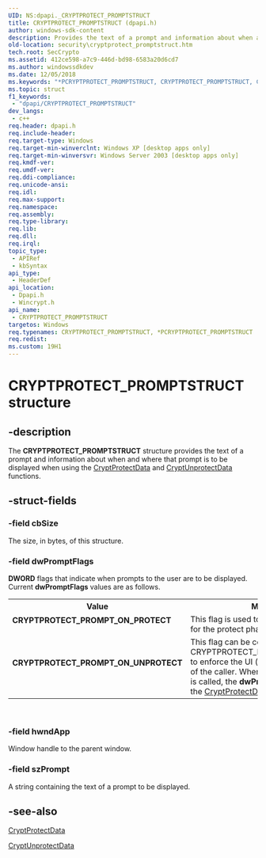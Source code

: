 ```yaml
---
UID: NS:dpapi._CRYPTPROTECT_PROMPTSTRUCT
title: CRYPTPROTECT_PROMPTSTRUCT (dpapi.h)
author: windows-sdk-content
description: Provides the text of a prompt and information about when and where that prompt is to be displayed when using the CryptProtectData and CryptUnprotectData functions.
old-location: security\cryptprotect_promptstruct.htm
tech.root: SecCrypto
ms.assetid: 412ce598-a7c9-446d-bd98-6583a20d6cd7
ms.author: windowssdkdev
ms.date: 12/05/2018
ms.keywords: "*PCRYPTPROTECT_PROMPTSTRUCT, CRYPTPROTECT_PROMPTSTRUCT, CRYPTPROTECT_PROMPTSTRUCT structure [Security], CRYPTPROTECT_PROMPT_ON_PROTECT, CRYPTPROTECT_PROMPT_ON_UNPROTECT, PCRYPTPROTECT_PROMPTSTRUCT, PCRYPTPROTECT_PROMPTSTRUCT structure pointer [Security], _crypto2_cryptprotect_promptstruct, dpapi/CRYPTPROTECT_PROMPTSTRUCT, dpapi/PCRYPTPROTECT_PROMPTSTRUCT, security.cryptprotect_promptstruct, wincrypt/CRYPTPROTECT_PROMPTSTRUCT, wincrypt/PCRYPTPROTECT_PROMPTSTRUCT"
ms.topic: struct
f1_keywords: 
 - "dpapi/CRYPTPROTECT_PROMPTSTRUCT"
dev_langs:
 - c++
req.header: dpapi.h
req.include-header: 
req.target-type: Windows
req.target-min-winverclnt: Windows XP [desktop apps only]
req.target-min-winversvr: Windows Server 2003 [desktop apps only]
req.kmdf-ver: 
req.umdf-ver: 
req.ddi-compliance: 
req.unicode-ansi: 
req.idl: 
req.max-support: 
req.namespace: 
req.assembly: 
req.type-library: 
req.lib: 
req.dll: 
req.irql: 
topic_type:
 - APIRef
 - kbSyntax
api_type:
 - HeaderDef
api_location:
 - Dpapi.h
 - Wincrypt.h
api_name:
 - CRYPTPROTECT_PROMPTSTRUCT
targetos: Windows
req.typenames: CRYPTPROTECT_PROMPTSTRUCT, *PCRYPTPROTECT_PROMPTSTRUCT
req.redist: 
ms.custom: 19H1
---
```


# CRYPTPROTECT_PROMPTSTRUCT structure


## -description


The <b>CRYPTPROTECT_PROMPTSTRUCT</b> structure provides the text of a prompt and information about when and where that prompt is to be displayed when using the 
<a href="https://docs.microsoft.com/windows/desktop/api/dpapi/nf-dpapi-cryptprotectdata">CryptProtectData</a> and 
<a href="https://docs.microsoft.com/windows/desktop/api/dpapi/nf-dpapi-cryptunprotectdata">CryptUnprotectData</a> functions.


## -struct-fields




### -field cbSize

The size, in bytes, of this structure.


### -field dwPromptFlags

<b>DWORD</b> flags that indicate when prompts to the user are to be displayed. Current <b>dwPromptFlags</b> values are as follows.

<table>
<tr>
<th>Value</th>
<th>Meaning</th>
</tr>
<tr>
<td width="40%"><a id="CRYPTPROTECT_PROMPT_ON_PROTECT"></a><a id="cryptprotect_prompt_on_protect"></a><dl>
<dt><b>CRYPTPROTECT_PROMPT_ON_PROTECT</b></dt>
</dl>
</td>
<td width="60%">
This flag is used to provide the prompt for the protect phase.

</td>
</tr>
<tr>
<td width="40%"><a id="CRYPTPROTECT_PROMPT_ON_UNPROTECT"></a><a id="cryptprotect_prompt_on_unprotect"></a><dl>
<dt><b>CRYPTPROTECT_PROMPT_ON_UNPROTECT</b></dt>
</dl>
</td>
<td width="60%">
This flag can be combined with CRYPTPROTECT_PROMPT_ON_PROTECT to enforce the UI (user interface) policy of the caller. When <a href="https://docs.microsoft.com/windows/desktop/api/dpapi/nf-dpapi-cryptunprotectdata">CryptUnprotectData</a> is called, the <b>dwPromptFlags</b> specified in the <a href="https://docs.microsoft.com/windows/desktop/api/dpapi/nf-dpapi-cryptprotectdata">CryptProtectData</a> call are enforced.

</td>
</tr>
</table>
 


### -field hwndApp

Window handle to the parent window.


### -field szPrompt

A string containing the text of a prompt to be displayed.


## -see-also




<a href="https://docs.microsoft.com/windows/desktop/api/dpapi/nf-dpapi-cryptprotectdata">CryptProtectData</a>



<a href="https://docs.microsoft.com/windows/desktop/api/dpapi/nf-dpapi-cryptunprotectdata">CryptUnprotectData</a>
 

 

